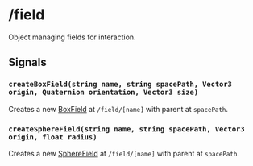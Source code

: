 # /field

Object managing fields for interaction.

## Signals
### `createBoxField(string name, string spacePath, Vector3 origin, Quaternion orientation, Vector3 size)`
Creates a new [BoxField](../types/field/BoxField.md) at `/field/[name]` with parent at `spacePath`.


### `createSphereField(string name, string spacePath, Vector3 origin, float radius)`
Creates a new [SphereField](../types/field/SphereField.md) at `/field/[name]` with parent at `spacePath`.